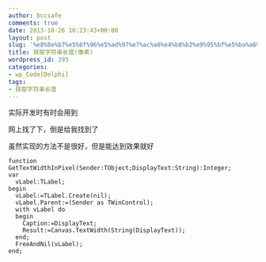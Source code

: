 ```yaml
---
author: bccsafe
comments: true
date: 2013-10-26 16:23:43+00:00
layout: post
slug: '%e8%8e%b7%e5%8f%96%e5%ad%97%e7%ac%a6%e4%b8%b2%e9%95%bf%e5%ba%a6%e5%83%8f%e7%b4%a0'
title: 获取字符串长度(像素)
wordpress_id: 393
categories:
- wp_Code[Delphi]
tags:
- 获取字符串长度
---
```




实际开发时有时会用到

网上找了下，倒是给我找到了 

虽然实现的方法不是很好，但是能达到效果就好

``` delphi 
function GetTextWidthInPixel(Sender:TObject;DisplayText:String):Integer;
var
  vLabel:TLabel;
begin
  vLabel:=TLabel.Create(nil);
  vLabel.Parent:=(Sender as TWinControl);
  with vLabel do
  begin
    Caption:=DisplayText;
    Result:=Canvas.TextWidth(String(DisplayText));
  end;
  FreeAndNil(vLabel);
end;
```


